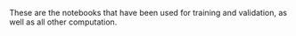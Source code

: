These are the notebooks that have been used for training and validation, as well as all other computation. 
